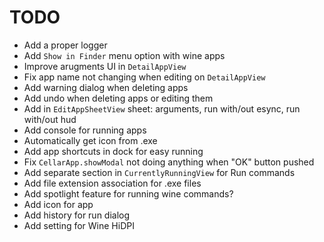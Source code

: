 # TODO

- Add a proper logger
- Add `Show in Finder` menu option with wine apps
- Improve arugments UI in `DetailAppView`
- Fix app name not changing when editing on `DetailAppView`
- Add warning dialog when deleting apps
- Add undo when deleting apps or editing them
- Add in `EditAppSheetView` sheet: arguments, run with/out esync, run with/out hud
- Add console for running apps
- Automatically get icon from .exe
- Add app shortcuts in dock for easy running
- Fix `CellarApp.showModal` not doing anything when "OK" button pushed
- Add separate section in `CurrentlyRunningView` for Run commands
- Add file extension association for .exe files
- Add spotlight feature for running wine commands?
- Add icon for app
- Add history for run dialog
- Add setting for Wine HiDPI
